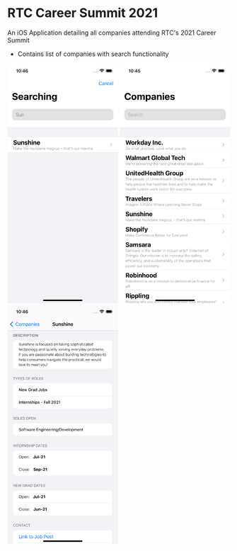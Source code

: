 # RTC Career Summit 2021

An iOS Application detailing all companies attending RTC's 2021 Career Summit
* Contains list of companies with search functionality


<img src="https://github.com/jazniv/rtc-companies/blob/main/Images/home.png" width="250">
<img src="https://github.com/jazniv/rtc-companies/blob/main/Images/search.png" width="250">
<img src="https://github.com/jazniv/rtc-companies/blob/main/Images/detail.png" width="250">
